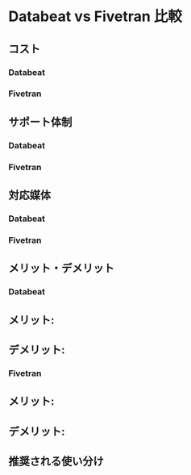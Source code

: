 # Databeat vs Fivetran 比較

## コスト

### Databeat


### Fivetran


## サポート体制

### Databeat


### Fivetran


## 対応媒体

### Databeat


### Fivetran


## メリット・デメリット

### Databeat

**メリット**:
-

**デメリット**:
-

### Fivetran

**メリット**:
-

**デメリット**:
-

## 推奨される使い分け



